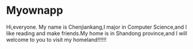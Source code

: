 # Myownapp
Hi,everyone.
My name is Chenjiankang,I major in Computer Science,and I like reading
and make friends.My home is in Shandong province,and I will welcome to you to visit my homeland!!!!!!
